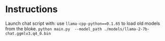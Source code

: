 # Instructions

Launch chat script with:
use `llama-cpp-python==0.1.65` to load old models from the bloke.
`python main.py  --model_path ./models/llama-2-7b-chat.ggmlv3.q4_0.bin`
